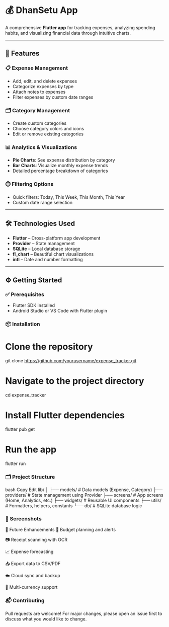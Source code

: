 # 💰 DhanSetu App

A comprehensive **Flutter app** for tracking expenses, analyzing spending habits, and visualizing financial data through intuitive charts.

---

## 🚀 Features

### 📋 Expense Management
- Add, edit, and delete expenses
- Categorize expenses by type
- Attach notes to expenses
- Filter expenses by custom date ranges

### 🗂️ Category Management
- Create custom categories
- Choose category colors and icons
- Edit or remove existing categories

### 📊 Analytics & Visualizations
- **Pie Charts**: See expense distribution by category
- **Bar Charts**: Visualize monthly expense trends
- Detailed percentage breakdown of categories

### ⏱️ Filtering Options
- Quick filters: Today, This Week, This Month, This Year
- Custom date range selection

---

## 🛠️ Technologies Used

- **Flutter** – Cross-platform app development
- **Provider** – State management
- **SQLite** – Local database storage
- **fl_chart** – Beautiful chart visualizations
- **intl** – Date and number formatting

---

## ⚙️ Getting Started

### ✅ Prerequisites
- Flutter SDK installed
- Android Studio or VS Code with Flutter plugin

### 📦 Installation


# Clone the repository
git clone https://github.com/yourusername/expense_tracker.git

# Navigate to the project directory
cd expense_tracker

# Install Flutter dependencies
flutter pub get

# Run the app
flutter run

### 🗂️ Project Structure
bash
Copy
Edit
lib/
│
├── models/        # Data models (Expense, Category)
├── providers/     # State management using Provider
├── screens/       # App screens (Home, Analytics, etc.)
├── widgets/       # Reusable UI components
├── utils/         # Formatters, helpers, constants
└── db/            # SQLite database logic

### 📸 Screenshots
<!-- Add screenshots here --> <!-- ![Home Screen](screenshots/home.png) --> <!-- ![Analytics Screen](screenshots/analytics.png) -->
🔮 Future Enhancements
💸 Budget planning and alerts

📷 Receipt scanning with OCR

📈 Expense forecasting

📤 Export data to CSV/PDF

☁️ Cloud sync and backup

💱 Multi-currency support

### 📬 Contributing
Pull requests are welcome! For major changes, please open an issue first to discuss what you would like to change.